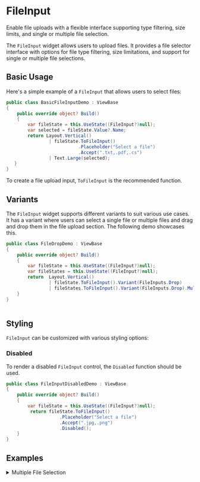 # FileInput

<Ingress>
Enable file uploads with a flexible interface supporting type filtering, size limits, and single or multiple file selection.
</Ingress>

The `FileInput` widget allows users to upload files. It provides a file selector interface with options for file type filtering, size limitations, and support for single or multiple file selections.

## Basic Usage

Here's a simple example of a `FileInput` that allows users to select files:

```csharp demo-below
public class BasicFileInputDemo : ViewBase
{
    public override object? Build()
    {    
        var fileState = this.UseState((FileInput?)null);
        var selected = fileState.Value?.Name;
        return Layout.Vertical()
                | fileState.ToFileInput()
                           .Placeholder("Select a file")
                           .Accept(".txt,.pdf,.cs")
                | Text.Large(selected);                    
   }     
}    
```

To create a file upload input, `ToFileInput` is the recommended function.

## Variants

The `FileInput` widget supports different variants to suit various use cases. It has a variant
where users can select a single file or multiple files and drag and drop them in the file upload
section. The following demo showcases this.

```csharp demo-below
public class FileDropDemo : ViewBase
{    
    public override object? Build()
    {    
        var fileState = this.UseState((FileInput?)null);
        var fileStates = this.UseState((FileInput?)null);
        return  Layout.Vertical()
                | fileState.ToFileInput().Variant(FileInputs.Drop)
                | fileStates.ToFileInput().Variant(FileInputs.Drop).Multiple;
    }
}    
         
```

## Styling

`FileInput` can be customized with various styling options:

### Disabled

To render a disabled `FileInput` control, the `Disabled` function should be used.

```csharp demo-below
public class FileInputDisabledDemo : ViewBase
{
    public override object? Build()
    {
        var fileState = this.UseState((FileInput?)null);
         return fileState.ToFileInput()
                    .Placeholder("Select a file")
                    .Accept(".jpg,.png")
                    .Disabled();
    }
}    
```

<WidgetDocs Type="Ivy.FileInput" ExtensionTypes="Ivy.FileInputExtensions" SourceUrl="https://github.com/Ivy-Interactive/Ivy-Framework/blob/main/Ivy/Widgets/Inputs/FileInput.cs"/>

## Examples

<Details>
<Summary>
Multiple File Selection
</Summary>
<Body>

```csharp demo-below
public class MultiFileSelectionDemo : ViewBase
{
    public override object? Build()
    {    
        
        var filesState = UseState<IEnumerable<FileInput>>([]);
        var selected = UseState("");
        if(filesState.Value.Count() > 0)
        {
            selected.Set($"Files selected: {string.Join(", ", filesState.Value?.Select(f => f.Name) ?? new string[0])}");
        }   
        return Layout.Vertical()
                |  filesState.ToFileInput()
                |  Text.Large(selected);
    }
}

```

</Body>
</Details>
